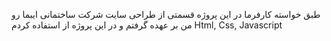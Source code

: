 طبق خواسته کارفرما در این پروژه قسمتی از طراحی سایت شرکت ساختمانی ایبما رو من بر عهده گرفتم و در این پروژه از 
 استفاده کردم Html, Css, Javascript 
